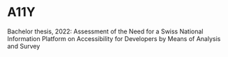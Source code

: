 # A11Y
Bachelor thesis, 2022: Assessment of the Need for a Swiss National Information Platform on Accessibility for Developers by Means of Analysis and Survey
